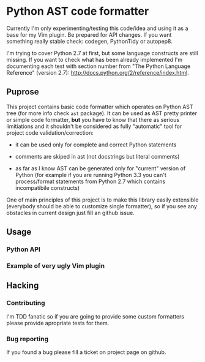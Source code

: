 # Python AST code formatter

Currently I'm only experimenting/testing this code/idea and using it as a base for my Vim plugin. Be prepared for API changes. If you want something really stable check: codegen, PythonTidy or autopep8.

I'm trying to cover Python 2.7 at first, but some language constructs are still missing. If you want to check what has been already implemented I'm documenting each test with section number from "The Python Language Reference" (version 2.7): http://docs.python.org/2/reference/index.html.


## Puprose

This project contains basic code formatter which operates on Python AST tree (for more info check `ast` package). It can be used as AST pretty printer or simple code formatter, __but__ you have to know that there as serious limitiations and it shouldn't be considered as fully "automatic" tool for project code validation/correction:

* it can be used only for complete and correct Python statements

* comments are skiped in ast (not docstrings but literal comments)

* as far as I know AST can be generated only for "current" version of Python (for example if you are running Python 3.3 you can't process/format statements from Python 2.7 which contains incompatibile constructs)


One of main principles of this project is to make this library easily extensible (everybody should be able to customize single formatter), so if you see any obstacles in current design just fill an github issue.


## Usage

### Python API


### Example of very ugly Vim plugin


## Hacking

### Contributing

I'm TDD fanatic so if you are going to provide some custom formatters please provide apropriate tests for them.

### Bug reporting

If you found a bug please fill a ticket on project page on github.
